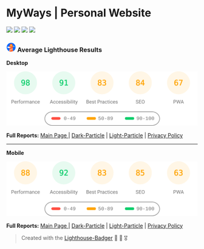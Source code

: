 # MyWays | Personal Website 
<a title="Check it out" target="_blank" href="https://observatory.mozilla.org/analyze/sitdisch.github.io?third-party=false"><img src="https://img.shields.io/mozilla-observatory/grade/sitdisch.github.io?logo=mozilla&label=Observatory" /></a>
<a href="https://github.com/sitdisch/sitdisch.github.io/deployments/activity_log?environment=github-pages" title="Explore it" target="_blank"><img src="https://img.shields.io/github/deployments/sitdisch/sitdisch.github.io/github-pages?logo=github&label=State" /></a>
<a title="Check it out" target="_blank" href="https://sitdisch.github.io"><img src="https://img.shields.io/website?url=https%3A%2F%2Fsitdisch.github.io&label=Website" /></a>
<img src="https://img.shields.io/github/repo-size/sitdisch/sitdisch.github.io?label=RepoSize" />

### <a title="Check it out" target="_blank" href="https://github.com/GoogleChrome/lighthouse"><img src="https://raw.githubusercontent.com/GoogleChrome/lighthouse/master/assets/lighthouse-logo.svg" width="25"/></a> Average Lighthouse Results

<b>Desktop</b>

<img src="https://raw.githubusercontent.com/sitdisch/cloud/master/lighthouse_results/sitdisch/desktop/pagespeed.svg" /><br>

<b>Full Reports:</b> <a href="https://htmlpreview.github.io/?https://raw.githubusercontent.com/sitdisch/cloud/master/lighthouse_results/sitdisch/desktop/sitdisch_github_io.html" title="Check it out" target="_blank">Main Page </a> | <a href="https://htmlpreview.github.io/?https://raw.githubusercontent.com/sitdisch/cloud/master/lighthouse_results/sitdisch/desktop/sitdisch_github_io_mythemeway_2020_11_01_dark_particle_html.html" title="Check it out" target="_blank">Dark-Particle</a> | <a href="https://htmlpreview.github.io/?https://raw.githubusercontent.com/sitdisch/cloud/master/lighthouse_results/sitdisch/desktop/sitdisch_github_io_mythemeway_2020_11_01_light_particle_html.html" title="Check it out" target="_blank">Light-Particle</a> | <a href="https://htmlpreview.github.io/?https://raw.githubusercontent.com/sitdisch/cloud/master/lighthouse_results/sitdisch/desktop/sitdisch_github_io_privacy_policy_html.html" title="Check it out" target="_blank">Privacy Policy</a>

<hr>

<b>Mobile</b>

<img src="https://raw.githubusercontent.com/sitdisch/cloud/master/lighthouse_results/sitdisch/mobile/pagespeed.svg" /><br>

<b>Full Reports:</b> <a href="https://htmlpreview.github.io/?https://raw.githubusercontent.com/sitdisch/cloud/master/lighthouse_results/sitdisch/mobile/sitdisch_github_io.html" title="Check it out" target="_blank">Main Page </a> | <a href="https://htmlpreview.github.io/?https://raw.githubusercontent.com/sitdisch/cloud/master/lighthouse_results/sitdisch/mobile/sitdisch_github_io_mythemeway_2020_11_01_dark_particle_html.html" title="Check it out" target="_blank">Dark-Particle</a> | <a href="https://htmlpreview.github.io/?https://raw.githubusercontent.com/sitdisch/cloud/master/lighthouse_results/sitdisch/mobile/sitdisch_github_io_mythemeway_2020_11_01_light_particle_html.html" title="Check it out" target="_blank">Light-Particle</a> | <a href="https://htmlpreview.github.io/?https://raw.githubusercontent.com/sitdisch/cloud/master/lighthouse_results/sitdisch/mobile/sitdisch_github_io_privacy_policy_html.html" title="Check it out" target="_blank">Privacy Policy</a>

> Created with the [Lighthouse-Badger](https://github.com/myactionway/lighthouse-badger-action "Get it") :badger: :tokyo_tower: :medal_military:
